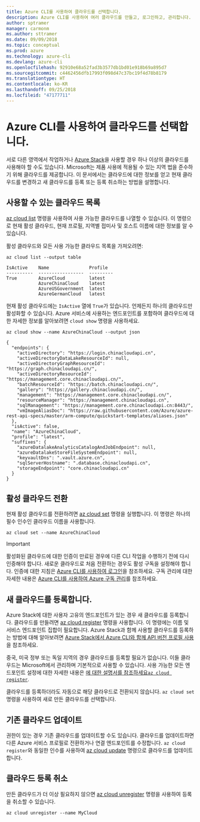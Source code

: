 ```yaml
---
title: Azure CLI를 사용하여 클라우드를 선택합니다.
description: Azure CLI를 사용하여 여러 클라우드를 만들고, 로그인하고, 관리합니다.
author: sptramer
manager: carmonm
ms.author: sttramer
ms.date: 09/09/2018
ms.topic: conceptual
ms.prod: azure
ms.technology: azure-cli
ms.devlang: azure-cli
ms.openlocfilehash: 92910e68a52fad3b3577db1bd01e918b69a895d7
ms.sourcegitcommit: c4462456dfb17993f098d47c37bc19f4d78b8179
ms.translationtype: HT
ms.contentlocale: ko-KR
ms.lasthandoff: 09/25/2018
ms.locfileid: "47177711"
---
```

# <a name="select-clouds-with-the-azure-cli"></a>Azure CLI를 사용하여 클라우드를 선택합니다. 

서로 다른 영역에서 작업하거나 [Azure Stack](https://docs.microsoft.com/azure/azure-stack/user/)을 사용할 경우 하나 이상의 클라우드를 사용해야 할 수도 있습니다. Microsoft는 제품 사용에 적용될 수 있는 지역 법을 준수하기 위해 클라우드를 제공합니다. 이 문서에서는 클라우드에 대한 정보를 얻고 현재 클라우드를 변경하고 새 클라우드를 등록 또는 등록 취소하는 방법을 설명합니다.

## <a name="list-available-clouds"></a>사용할 수 있는 클라우드 목록

[az cloud list](/cli/azure/cloud#az-cloud-list) 명령을 사용하여 사용 가능한 클라우드를 나열할 수 있습니다. 이 명령으로 현재 활성 클라우드, 현재 프로필, 지역별 접미사 및 호스트 이름에 대한 정보를 알 수 있습니다.

활성 클라우드와 모든 사용 가능한 클라우드 목록을 가져오려면:

```azurecli-interactive
az cloud list --output table
```

```output
IsActive    Name               Profile
----------  -----------------  ---------
True        AzureCloud         latest
            AzureChinaCloud    latest
            AzureUSGovernment  latest
            AzureGermanCloud   latest
```

현재 활성 클라우드에는 `IsActive` 열에 `True`가 있습니다. 언제든지 하나의 클라우드만 활성화할 수 있습니다. Azure 서비스에 사용하는 엔드포인트를 포함하여 클라우드에 대한 자세한 정보를 알아보려면 `cloud show` 명령을 사용하세요.

```azurecli-interactive
az cloud show --name AzureChinaCloud --output json
```

```output
{
  "endpoints": {
    "activeDirectory": "https://login.chinacloudapi.cn",
    "activeDirectoryDataLakeResourceId": null,
    "activeDirectoryGraphResourceId": "https://graph.chinacloudapi.cn/",
    "activeDirectoryResourceId": "https://management.core.chinacloudapi.cn/",
    "batchResourceId": "https://batch.chinacloudapi.cn/",
    "gallery": "https://gallery.chinacloudapi.cn/",
    "management": "https://management.core.chinacloudapi.cn/",
    "resourceManager": "https://management.chinacloudapi.cn",
    "sqlManagement": "https://management.core.chinacloudapi.cn:8443/",
    "vmImageAliasDoc": "https://raw.githubusercontent.com/Azure/azure-rest-api-specs/master/arm-compute/quickstart-templates/aliases.json"
  },
  "isActive": false,
  "name": "AzureChinaCloud",
  "profile": "latest",
  "suffixes": {
    "azureDatalakeAnalyticsCatalogAndJobEndpoint": null,
    "azureDatalakeStoreFileSystemEndpoint": null,
    "keyvaultDns": ".vault.azure.cn",
    "sqlServerHostname": ".database.chinacloudapi.cn",
    "storageEndpoint": "core.chinacloudapi.cn"
  }
}
```

## <a name="switch-the-active-cloud"></a>활성 클라우드 전환

현재 활성 클라우드를 전환하려면 [az cloud set](/cli/azure/cloud#az-cloud-set) 명령을 실행합니다. 이 명령은 하나의 필수 인수인 클라우드 이름을 사용합니다.

```azurecli-interactive
az cloud set --name AzureChinaCloud
```

> [!IMPORTANT]
> 활성화된 클라우드에 대한 인증이 만료된 경우에 다른 CLI 작업을 수행하기 전에 다시 인증해야 합니다. 새로운 클라우드로 처음 전환하는 경우도 활성 구독을 설정해야 합니다.
> 인증에 대한 지침은 [Azure CLI를 사용하여 로그인](authenticate-azure-cli.md)을 참조하세요. 구독 관리에 대한 자세한 내용은 [Azure CLI를 사용하여 Azure 구독 관리](manage-azure-subscriptions-azure-cli.md)를 참조하세요.

## <a name="register-a-new-cloud"></a>새 클라우드를 등록합니다.

Azure Stack에 대한 사용자 고유의 엔드포인트가 있는 경우 새 클라우드를 등록합니다. 클라우드를 만들려면 [az cloud register](/cli/azure/cloud#az-cloud-register) 명령을 사용합니다. 이 명령에는 이름 및 서비스 엔드포인트 집합이 필요합니다. Azure Stack과 함께 사용할 클라우드를 등록하는 방법에 대해 알아보려면 [Azure Stack에서 Azure CLI와 함께 API 버전 프로필 사용](/azure/azure-stack/user/azure-stack-version-profiles-azurecli2#connect-to-azure-stack)을 참조하세요.

중국, 미국 정부 또는 독일 지역의 경우 클라우드를 등록할 필요가 없습니다. 이들 클라우드는 Microsoft에서 관리하며 기본적으로 사용할 수 있습니다.  사용 가능한 모든 엔드포인트 설정에 대한 자세한 내용은 [에 대한 설명서를 참조하세요`az cloud register`](/cli/azure/cloud#az-cloud-register).

클라우드를 등록하더라도 자동으로 해당 클라우드로 전환되지 않습니다. `az cloud set` 명령을 사용하여 새로 만든 클라우드를 선택합니다.

## <a name="update-an-existing-cloud"></a>기존 클라우드 업데이트

권한이 있는 경우 기존 클라우드를 업데이트할 수도 있습니다. 클라우드를 업데이트하면 다른 Azure 서비스 프로필로 전환하거나 연결 엔드포인트를 수정합니다.
`az cloud register`와 동일한 인수를 사용하여 [az cloud update](/cli/azure/cloud#az-cloud-update) 명령으로 클라우드를 업데이트합니다.

## <a name="unregister-a-cloud"></a>클라우드 등록 취소

만든 클라우드가 더 이상 필요하지 않으면 [az cloud unregister](/cli/azure/cloud#az-cloud-unregister) 명령을 사용하여 등록을 취소할 수 있습니다.

```azurecli-interactive
az cloud unregister --name MyCloud
```
